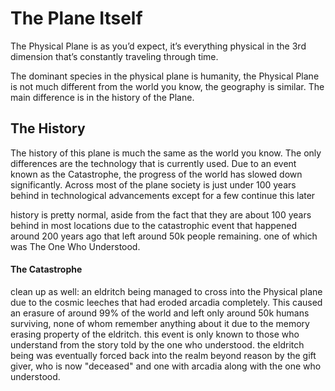 # The Plane Itself

The Physical Plane is as you’d expect, it’s everything physical in the 3rd dimension that’s constantly traveling through time. 

The dominant species in the physical plane is humanity, the Physical Plane is not much different from the world you know, the geography is similar. The main difference is in the history of the Plane.

## The History
The history of this plane is much the same as the world you know. The only differences are the technology that is currently used. Due to an event known as the Catastrophe, the progress of the world has slowed down significantly. Across most of the plane society is just under 100 years behind in technological advancements except for a few continue this later

history is pretty normal, aside from the fact that they are about 100 years behind in most locations due to the catastrophic event that happened around 200 years ago that left around 50k people remaining. one of which was The One Who Understood.

#### The Catastrophe
clean up as well:
an eldritch being managed to cross into the Physical plane due to the cosmic leeches that had eroded arcadia completely. This caused an erasure of around 99% of the world and left only around 50k humans surviving, none of whom remember anything about it due to the memory erasing property of the eldritch. this event is only known to those who understand from the story told by the one who understood. the eldritch being was eventually forced back into the realm beyond reason by the gift giver, who is now "deceased" and one with arcadia along with the one who understood.
